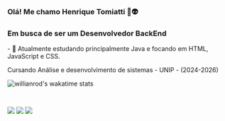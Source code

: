 ### Olá! Me chamo Henrique Tomiatti 👾👽

  <h3>Em busca de ser um Desenvolvedor BackEnd</h3>
<p>
- 🔭 Atualmente estudando principalmente Java e focando em  HTML, JavaScript e CSS.</p>
<p>Cursando Análise e desenvolvimento de sistemas - UNIP - (2024-2026)</p>

![willianrod's wakatime stats](https://github-readme-stats.vercel.app/api/wakatime?username=tomi_&theme=radical)

<pre class="tab">

</pre>
<div> 
  <a href = "https://www.instagram.com/tomiatti_/" target="_blank"><img src="https://img.shields.io/badge/-Instagram-%23E4405F?style=for-the-badge&logo=instagram&logoColor=white" target="_blank"></a>
  <a href = "mailto: tomiattihtm@gmail.com"><img src="https://img.shields.io/badge/-Gmail-%23333?style=for-the-badge&logo=gmail&logoColor=white" target="_blank"></a>
  <a href = "https://www.linkedin.com/in/henrique-tomiatti-moreira-3a8142270/" target="_blank"><img src="https://img.shields.io/badge/-LinkedIn-%230077B5?style=for-the-badge&logo=linkedin&logoColor=white" target="_blank"></a> 
</div>



